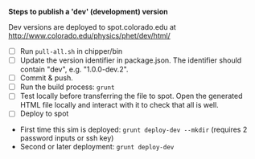 **Steps to publish a 'dev' (development) version**

Dev versions are deployed to spot.colorado.edu at http://www.colorado.edu/physics/phet/dev/html/

- [ ] Run `pull-all.sh` in chipper/bin
- [ ] Update the version identifier in package.json. The identifier should contain "dev", e.g. "1.0.0-dev.2".
- [ ] Commit & push.
- [ ] Run the build process: `grunt`
- [ ] Test locally before transferring the file to spot. Open the generated HTML file locally and interact with it to check that all is well.
- [ ] Deploy to spot
 * First time this sim is deployed: `grunt deploy-dev --mkdir` (requires 2 password inputs or ssh key)
 * Second or later deployment: `grunt deploy-dev`
